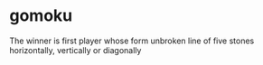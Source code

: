 # gomoku

The winner is first player whose form unbroken line of five stones horizontally, vertically or diagonally
